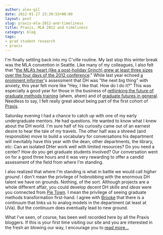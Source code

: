 ```yaml
---
author: alex-gil
date: 2012-01-17 15:39:53+00:00
layout: post
slug: praxis-mla-2012-and-timeliness
title: Praxis, MLA 2012 and timeliness
category: blog
tags:
- grad student research
- praxis
---
```


I'm finally settling back into my C'ville routine. My last stop this winter break was the MLA convention in Seattle. Like many of my colleagues, I also felt that "[the MLA’s heart (like a post-holiday Grinch) grew at least three sizes over the four days of the 2012 conference](http://publishing.umich.edu/2012/01/16/mpub-mla/)." While last year echoed [a prominent informer](http://chronicle.com/blogs/brainstorm/pannapacker-at-mla-digital-humanities-triumphant/30915)'s assessment that DH was "the next big thing" with anxiety, this year felt more like "Hey, I like that. How do I do it?" This was especially a good year for those in the business of [rethinking the future of graduate methods training](http://www.uvasci.org/current-work/) (ahem, ahem) and of [graduate futures in general](http://mediacommons.futureofthebook.org/alt-ac/). Needless to say, I felt really great about being part of the first cohort of [Praxis](http://praxis.scholarslab.org).

Saturday evening I had a chance to catch up with one of my early undergraduate mentors. He had questions. He wanted to know what I knew about the DH world. I'm sure half of his curiosity came out of an earnest desire to hear the tale of my travels. The other half was a shrewd (and responsible) move to build a vocabulary for conversations his department will inevitably have this year with the dean, other departments, the library, etc: Can an isolated DHer work well with limited resources? Do you need a center? How do you get graduate students involved? Our conversation went on for a good three hours and it was very rewarding to offer a candid assessment of the field from where I'm standing. 

I also realized that where I'm standing is what in battle we would call _higher ground_. I don't mean the privilege of hobnobbing with the enormous DH talent we have on grounds. Nothing, of the sort. Although projects are a whole different affair, you could develop decent DH _skills_ and _ideas_ were you connected from [Pie Town](http://freecabinporn.com/). I mean the privilege of seeing graduate methods transformation first-hand. I agree with [Brooke](https://scholarslab.org/digital-humanities/project-management-and-graduate-training/) that there is a continuum that links us to analog models in the department (at least at UVa). But the continuum does eventually lead to new ground.

What I've seen, of course, has been well recorded here by all the Praxis bloggers. If this is your first time visiting our site and you are interested in the fresh air blowing our way, I encourage you to [read more...](https://scholarslab.org/blog/archives/)


